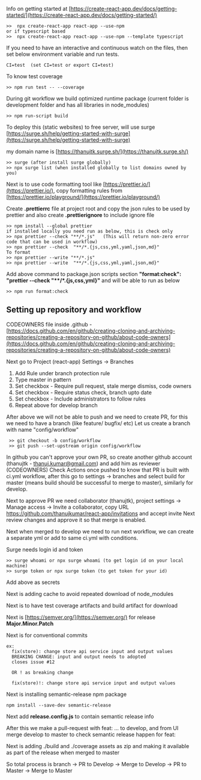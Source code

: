 Info on getting started at [https://create-react-app.dev/docs/getting-started/](https://create-react-app.dev/docs/getting-started/)

```
>>  npx create-react-app react-app --use-npm
or if typescript based
>>  npx create-react-app react-app --use-npm --template typescript
```

If you need to have an interactive and continuous watch on the files, then set below environment variable and run tests.

```
CI=test  (set CI=test or export CI=test)
```

To know test coverage

```
>> npm run test -- --coverage
```

During git workflow we build optimized runtime package (current folder is development folder and has all libraries in node_modules)

```
>> npm run-script build
```

To deploy this (static websites) to free server, will use surge [https://surge.sh/help/getting-started-with-surge](https://surge.sh/help/getting-started-with-surge)

my domain name is [https://thanujtk.surge.sh/](https://thanujtk.surge.sh/)

```
>> surge (after install surge globally)
>> npx surge list (when installed globally to list domains owned by you)
```

Next is to use code formatting tool like [https://prettier.io/](https://prettier.io/), copy formatting rules from [https://prettier.io/playground/](https://prettier.io/playground/)

Create **.prettierrc** file at project root and copy the json rules to be used by prettier and also create **.prettierignore** to include ignore file

```
>> npm install --global prettier
if installed locally you need run as below, this is check only
>> npx prettier --check "**/*.js"   (This will return non-zero error code that can be used in workflow)
>> npx prettier --check  "**/*.{js,css,yml,yaml,json,md}"
To format
>> npx prettier --write "**/*.js"
>> npx prettier --write  "**/*.{js,css,yml,yaml,json,md}"
```

Add above command to package.json scripts section **"format:check": "prettier --check "\*\*/\*.{js,css,yml}"** and will be able to run as below

```
>> npm run format:check
```

## **Setting up repository and workflow**

CODEOWNERS file inside .github - [https://docs.github.com/en/github/creating-cloning-and-archiving-repositories/creating-a-repository-on-github/about-code-owners](https://docs.github.com/en/github/creating-cloning-and-archiving-repositories/creating-a-repository-on-github/about-code-owners)

Next go to Project (react-app) Settings -> Branches

1. Add Rule under branch protection rule
2. Type master in pattern
3. Set checkbox - Require pull request, stale merge dismiss, code owners
4. Set checkbox - Require status check, branch upto date
5. Set checkbox - Include administrators to follow rules
6. Repeat above for develop branch

After above we will not be able to push and we need to create PR, for this we need to have a branch (like feature/ bugfix/ etc)
Let us create a branch with name "config/workflow"

```
 >> git checkout -b config/workflow
 >> git push --set-upstream origin config/workflow
```

In github you can't approve your own PR, so create another github account (thanujtk - thanuj.kumar@gmail.com) and add him as reviewer (CODEOWNERS)
Check Actions once pushed to know that PR is built with ci.yml workflow, after this go to settings -> branches and select build for master (means build should be successful to merge to master),
similarly for develop.

Next to approve PR we need collaborator (thanujtk), project settings -> Manage access -> Invite a collaborator, copy URL https://github.com/thanujkumar/react-app/invitations and accept invite
Next review changes and approve it so that merge is enabled.

Next when merged to develop we need to run next workflow, we can create a separate yml or add to same ci.yml with conditions.

Surge needs login id and token

```
>> surge whoami or npx surge whoami (to get login id on your local machine)
>> surge token or npx surge token (to get token for your id)
```

Add above as secrets

Next is adding cache to avoid repeated download of node_modules

Next is to have test coverage artifacts and build artifact for download

Next is [https://semver.org/](https://semver.org/) for release **Major.Minor.Patch**

Next is []() for conventional commits

```
ex:
  fix(store): change store api service input and output values
  BREAKING CHANGE: input and output needs to adopted
  closes issue #12

  OR ! as breaking change

  fix(store)!: change store api service input and output values
```

Next is installing semantic-release npm package

```
npm install --save-dev semantic-release
```

Next add **release.config.js** to contain semantic release info

After this we make a pull-request with feat: ... to develop, and from UI merge develop to master to check semantic release happen for feat:

Next is adding ./build and ./coverage assets as zip and making it available as part of the release when merged to master

So total process is branch -> PR to Develop -> Merge to Develop -> PR to Master -> Merge to Master
